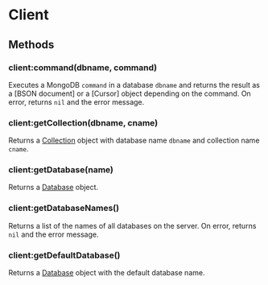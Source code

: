 Client
======

Methods
-------

### client:command(dbname, command)
Executes a MongoDB `command` in a database `dbname` and returns the result as a [BSON document]
or a [Cursor] object depending on the command. On error, returns `nil` and the error message.

### client:getCollection(dbname, cname)
Returns a [Collection] object with database name `dbname` and collection name `cname`.

### client:getDatabase(name)
Returns a [Database] object.

### client:getDatabaseNames()
Returns a list of the names of all databases on the server. On error, returns `nil` and the error
message.

### client:getDefaultDatabase()
Returns a [Database] object with the default database name.


[Collection]: collection.md
[Database]: database.md
